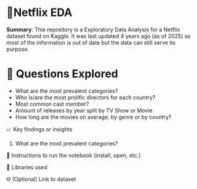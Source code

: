# 📌Netflix EDA
**Summary**: This repository is a Exploratory Data Analysis for a Netflix dataset found on Kaggle. It was last updated 4 years ago (as of 2025) so most of the information is out of date but the data can still serve its purpose.

# 🎯 Questions Explored

- What are the most prevalent categories?
- Who is/are the most prolific directors for each country?
- Most common cast member?
- Amount of releases by year split by TV Show or Movie
- How long are the movies on average, by genre or by country?

📈 Key findings or insights

1. What are the most prevalent categories?

📂 Instructions to run the notebook (install, open, etc.)

🧠 Libraries used

🌐 (Optional) Link to dataset